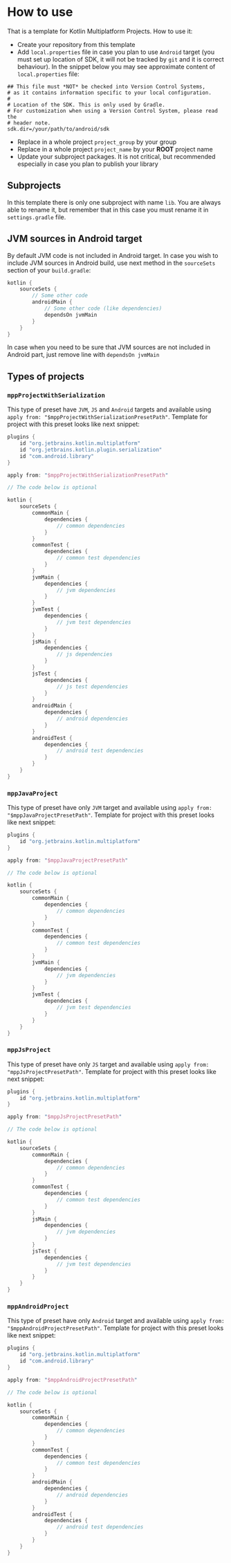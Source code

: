 # How to use

That is a template for Kotlin Multiplatform Projects. How to use it:

* Create your repository from this template
* Add `local.properties` file in case you plan to use `Android` target (you must set up location of SDK, it will not be tracked by `git` and it is correct behaviour). In the snippet below you may see approximate content of `local.properties` file:
```properties
## This file must *NOT* be checked into Version Control Systems,
# as it contains information specific to your local configuration.
#
# Location of the SDK. This is only used by Gradle.
# For customization when using a Version Control System, please read the
# header note.
sdk.dir=/your/path/to/android/sdk
```
* Replace in a whole project `project_group` by your group
* Replace in a whole project `project_name` by your **ROOT** project name
* Update your subproject packages. It is not critical, but recommended especially in case you plan to publish your
  library

## Subprojects

In this template there is only one subproject with name `lib`. You are always able to rename it, but remember that in
this case you must rename it in `settings.gradle` file.

## JVM sources in Android target

By default JVM code is not included in Android target. In case you wish to include JVM sources in Android build, use
next method in the `sourceSets` section of your `build.gradle`:

```groovy
kotlin {
    sourceSets {
        // Some other code
        androidMain {
            // Some other code (like dependencies)
            dependsOn jvmMain
        }
    }
}
```

In case when you need to be sure that JVM sources are not included in Android part, just remove line with `dependsOn jvmMain`

## Types of projects

### `mppProjectWithSerialization`

This type of preset have `JVM`, `JS` and `Android` targets and available using
`apply from: "$mppProjectWithSerializationPresetPath"`. Template for project with this preset looks like next snippet:

```groovy
plugins {
    id "org.jetbrains.kotlin.multiplatform"
    id "org.jetbrains.kotlin.plugin.serialization"
    id "com.android.library"
}

apply from: "$mppProjectWithSerializationPresetPath"

// The code below is optional

kotlin {
    sourceSets {
        commonMain {
            dependencies {
                // common dependencies
            }
        }
        commonTest {
            dependencies {
                // common test dependencies
            }
        }
        jvmMain {
            dependencies {
                // jvm dependencies
            }
        }
        jvmTest {
            dependencies {
                // jvm test dependencies
            }
        }
        jsMain {
            dependencies {
                // js dependencies
            }
        }
        jsTest {
            dependencies {
                // js test dependencies
            }
        }
        androidMain {
            dependencies {
                // android dependencies
            }
        }
        androidTest {
            dependencies {
                // android test dependencies
            }
        }
    }
}
```

### `mppJavaProject`

This type of preset have only `JVM` target and available using `apply from: "$mppJavaProjectPresetPath"`. Template for
project with this preset looks like next snippet:

```groovy
plugins {
    id "org.jetbrains.kotlin.multiplatform"
}

apply from: "$mppJavaProjectPresetPath"

// The code below is optional

kotlin {
    sourceSets {
        commonMain {
            dependencies {
                // common dependencies
            }
        }
        commonTest {
            dependencies {
                // common test dependencies
            }
        }
        jvmMain {
            dependencies {
                // jvm dependencies
            }
        }
        jvmTest {
            dependencies {
                // jvm test dependencies
            }
        }
    }
}
```

### `mppJsProject`

This type of preset have only `JS` target and available using `apply from: "mppJsProjectPresetPath"`. Template for
project with this preset looks like next snippet:

```groovy
plugins {
    id "org.jetbrains.kotlin.multiplatform"
}

apply from: "$mppJsProjectPresetPath"

// The code below is optional

kotlin {
    sourceSets {
        commonMain {
            dependencies {
                // common dependencies
            }
        }
        commonTest {
            dependencies {
                // common test dependencies
            }
        }
        jsMain {
            dependencies {
                // jvm dependencies
            }
        }
        jsTest {
            dependencies {
                // jvm test dependencies
            }
        }
    }
}
```

### `mppAndroidProject`

This type of preset have only `Android` target and available using `apply from: "$mppAndroidProjectPresetPath"`. Template for
project with this preset looks like next snippet:

```groovy
plugins {
    id "org.jetbrains.kotlin.multiplatform"
    id "com.android.library"
}

apply from: "$mppAndroidProjectPresetPath"

// The code below is optional

kotlin {
    sourceSets {
        commonMain {
            dependencies {
                // common dependencies
            }
        }
        commonTest {
            dependencies {
                // common test dependencies
            }
        }
        androidMain {
            dependencies {
                // android dependencies
            }
        }
        androidTest {
            dependencies {
                // android test dependencies
            }
        }
    }
}
```
